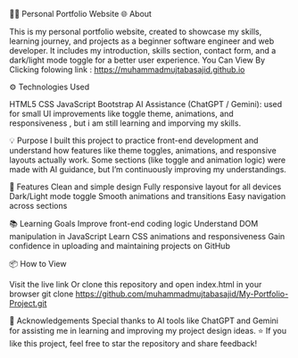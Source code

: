 🧑‍💻 Personal Portfolio Website
🌐 About

This is my personal portfolio website, created to showcase my skills, learning journey, and projects as a beginner software engineer and web developer.
It includes my introduction, skills section, contact form, and a dark/light mode toggle for a better user experience. You Can View By Clicking folowing link : https://muhammadmujtabasajid.github.io

⚙️ Technologies Used

HTML5
CSS
JavaScript
Bootstrap
AI Assistance (ChatGPT / Gemini): used for small UI improvements like toggle theme, animations, and responsiveness , but i am still learning and imporving my skills.

💡 Purpose
I built this project to practice front-end development and understand how features like theme toggles, animations, and responsive layouts actually work.
Some sections (like toggle and animation logic) were made with AI guidance, but I’m continuously improving my understandings.

🚀 Features
Clean and simple design
Fully responsive layout for all devices
Dark/Light mode toggle
Smooth animations and transitions
Easy navigation across sections

📚 Learning Goals
Improve front-end coding logic
Understand DOM manipulation in JavaScript
Learn CSS animations and responsiveness
Gain confidence in uploading and maintaining projects on GitHub

📦 How to View

Visit the live link 
Or clone this repository and open index.html in your browser
git clone https://github.com/muhammadmujtabasajid/My-Portfolio-Project.git

🤝 Acknowledgements
Special thanks to AI tools like ChatGPT and Gemini for assisting me in learning and improving my project design ideas.
⭐ If you like this project, feel free to star the repository and share feedback!
